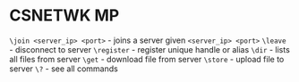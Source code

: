 # CSNETWK MP

`\join <server_ip> <port>` - joins a server given `<server_ip> <port>`
`\leave` - disconnect to server
`\register` - register unique handle or alias
`\dir` - lists all files from server
`\get` - download file from server 
`\store` - upload file to server 
`\?` - see all commands

